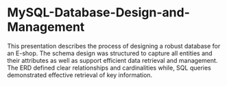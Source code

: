 # MySQL-Database-Design-and-Management
This presentation describes the process of designing a robust database for an E-shop. The schema design was structured to capture all entities and their attributes as well as support efficient data retrieval and management. The ERD defined clear relationships and cardinalities while, SQL queries demonstrated effective retrieval of key information.
